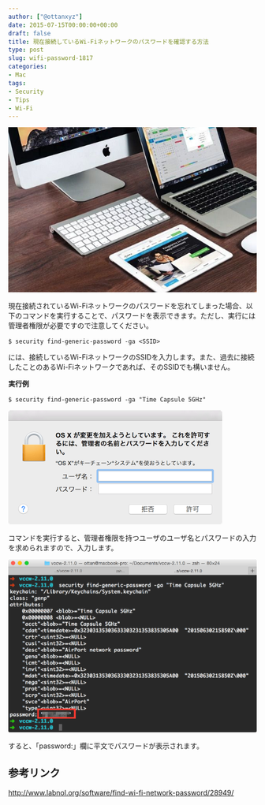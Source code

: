 ```yaml
---
author: ["@ottanxyz"]
date: 2015-07-15T00:00:00+00:00
draft: false
title: 現在接続しているWi-Fiネットワークのパスワードを確認する方法
type: post
slug: wifi-password-1817
categories:
- Mac
tags:
- Security
- Tips
- Wi-Fi
---
```


![](150715-55a671d220f31.jpg)






現在接続されているWi-Fiネットワークのパスワードを忘れてしまった場合、以下のコマンドを実行することで、パスワードを表示できます。ただし、実行には管理者権限が必要ですので注意してください。




    
    $ security find-generic-password -ga <SSID>





<SSID>には、接続しているWi-FiネットワークのSSIDを入力します。また、過去に接続したことのあるWi-Fiネットワークであれば、そのSSIDでも構いません。



**実行例**


    
    $ security find-generic-password -ga "Time Capsule 5GHz"





![](150715-55a671ce37e28.png)






コマンドを実行すると、管理者権限を持つユーザのユーザ名とパスワードの入力を求められますので、入力します。





![](150715-55a671d01ad66.png)






すると、「password:」欄に平文でパスワードが表示されます。





## 参考リンク



http://www.labnol.org/software/find-wi-fi-network-password/28949/
